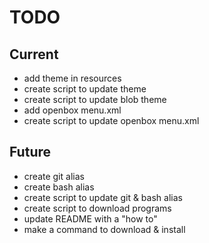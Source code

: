 # TODO

## Current
* add theme in resources
* create script to update theme 
* create script to update blob theme
* add openbox menu.xml
* create script to update openbox menu.xml

## Future
* create git alias
* create bash alias
* create script to update git & bash alias
* create script to download programs
* update README with a "how to"
* make a command to download & install
